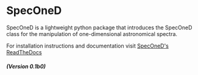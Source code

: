 # SpecOneD

SpecOneD is a lightweight python package that introduces the SpecOneD class for the manipulation of one-dimensional astronomical spectra.

For installation instructions and documentation visit [SpecOneD's ReadTheDocs]

##### (Version 0.1b0)

[SpecOneD's ReadTheDocs]: https:/speconed.readthedocs.io/en/latest/